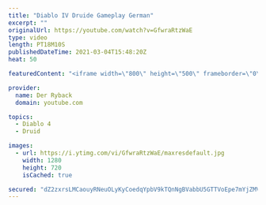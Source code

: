 ```yaml
---
title: "Diablo IV Druide Gameplay German"
excerpt: ""
originalUrl: https://youtube.com/watch?v=GfwraRtzWaE
type: video
length: PT18M10S
publishedDateTime: 2021-03-04T15:48:20Z
heat: 50

featuredContent: "<iframe width=\"800\" height=\"500\" frameborder=\"0\" src=\"https://www.youtube.com/embed/GfwraRtzWaE\" allow=\"accelerometer; autoplay; encrypted-media; gyroscope; picture-in-picture\" allowfullscreen></iframe>"

provider:
  name: Der Ryback
  domain: youtube.com

topics:
  - Diablo 4
  - Druid

images:
  - url: https://i.ytimg.com/vi/GfwraRtzWaE/maxresdefault.jpg
    width: 1280
    height: 720
    isCached: true

secured: "dZ2zxrsLMCaouyRNeuOLyKyCoedqYpbV9kTQnNgBVabbU5GTTVoEpe7mYjZMVb1eKlz2VnRP0f+6HBMfXdMQGdKE7+GNwqXzCO0cVlCM5E9kexHwnFIjXFh3LwBa1/IOm7r1RlEICaZnSdZQpSRZ3CgsT7oW4F1DmquC2XbzQvdPnmzZsB347Ge96BpxuSIGLFyqomQuT9tMRg3RYhrZ5M4DLyp+NlRfVD5Uma3Mp4HESR8i/C1hZlv8qEIO00S7bwAneWt41HVhJVZJhj5nsk5CNBKCtnc6e2nB76gAS2pK/mQN4z6ygH7i+t1Whft2j/2yKzcJG6V2nNgzbN2xWQCUrSuD7G4UdNvPj9ruk+X7BJoBEUMReBpIMC5bUt+JQbhpP+JBqb/eWsxf9wEL6c/1XiJeY8sypPf+kAQgkhM=;JEWgGQ46jFBsTHeRRvRFSA=="
---
```


